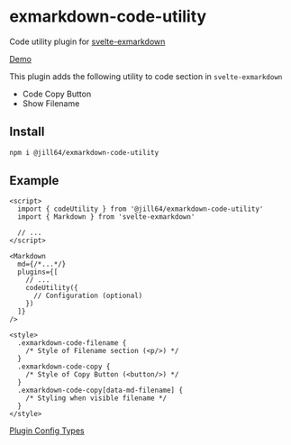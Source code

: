 # exmarkdown-code-utility

Code utility plugin for [svelte-exmarkdown](https://github.com/ssssota/svelte-exmarkdown)

[Demo](https://jill64.github.io/exmarkdown-code-utility)

This plugin adds the following utility to code section in `svelte-exmarkdown`

- Code Copy Button
- Show Filename

## Install

```sh
npm i @jill64/exmarkdown-code-utility
```

## Example

```svelte
<script>
  import { codeUtility } from '@jill64/exmarkdown-code-utility'
  import { Markdown } from 'svelte-exmarkdown'

  // ...
</script>

<Markdown
  md={/*...*/}
  plugins={[
    // ...
    codeUtility({
      // Configuration (optional)
    })
  ]}
/>

<style>
  .exmarkdown-code-filename {
    /* Style of Filename section (<p/>) */
  }
  .exmarkdown-code-copy {
    /* Style of Copy Button (<button/>) */
  }
  .exmarkdown-code-copy[data-md-filename] {
    /* Styling when visible filename */
  }
</style>
```

[Plugin Config Types](./src/lib/types/Options.ts)
